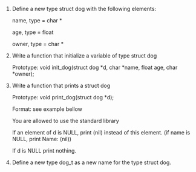 1. Define a new type struct dog with the following elements:

	name, type = char *

	age, type = float

	owner, type = char *

2. Write a function that initialize a variable of type struct dog



	Prototype: void init_dog(struct dog *d, char *name, float age, char *owner);

3. Write a function that prints a struct dog



	Prototype: void print_dog(struct dog *d);

	Format: see example bellow

	You are allowed to use the standard library

	If an element of d is NULL, print (nil) instead of this element. (if name is NULL, print Name: (nil))

	If d is NULL print nothing.

3. Define a new type dog_t as a new name for the type struct dog.
